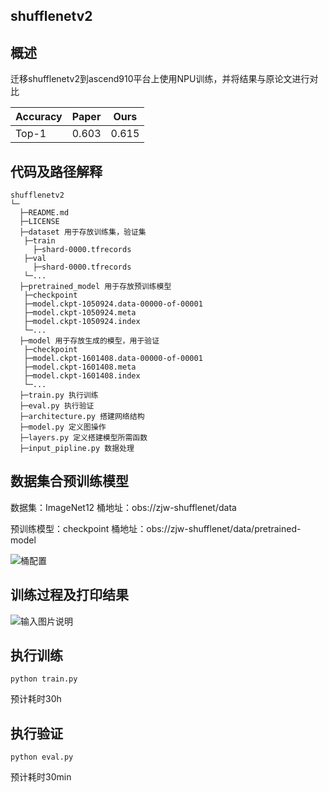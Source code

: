 ## shufflenetv2

## 概述

迁移shufflenetv2到ascend910平台上使用NPU训练，并将结果与原论文进行对比

| Accuracy | Paper | Ours  |
|----------|-------|-------|
| Top-1    | 0.603 | 0.615 |

## 代码及路径解释

```
shufflenetv2
└─
  ├─README.md
  ├─LICENSE  
  ├─dataset 用于存放训练集，验证集
   ├─train
     ├─shard-0000.tfrecords
   ├─val
     ├─shard-0000.tfrecords
   └─...
  ├─pretrained_model 用于存放预训练模型 
   ├─checkpoint
   ├─model.ckpt-1050924.data-00000-of-00001
   ├─model.ckpt-1050924.meta
   ├─model.ckpt-1050924.index
   └─...
  ├─model 用于存放生成的模型，用于验证
   ├─checkpoint
   ├─model.ckpt-1601408.data-00000-of-00001
   ├─model.ckpt-1601408.meta
   ├─model.ckpt-1601408.index
   └─...
  ├─train.py 执行训练
  ├─eval.py 执行验证
  ├─architecture.py 搭建网络结构
  ├─model.py 定义图操作
  ├─layers.py 定义搭建模型所需函数
  ├─input_pipline.py 数据处理
```
## 数据集合预训练模型

数据集：ImageNet12 桶地址：obs://zjw-shufflenet/data

预训练模型：checkpoint 桶地址：obs://zjw-shufflenet/data/pretrained-model

![桶配置](https://images.gitee.com/uploads/images/2020/1229/211943_07b96269_8511959.png "屏幕截图.png")
## 训练过程及打印结果
![输入图片说明](https://images.gitee.com/uploads/images/2020/1229/170252_b439bc45_8310380.png "屏幕截图.png")

## 执行训练

```
python train.py

```
预计耗时30h

## 执行验证

```
python eval.py
```
预计耗时30min